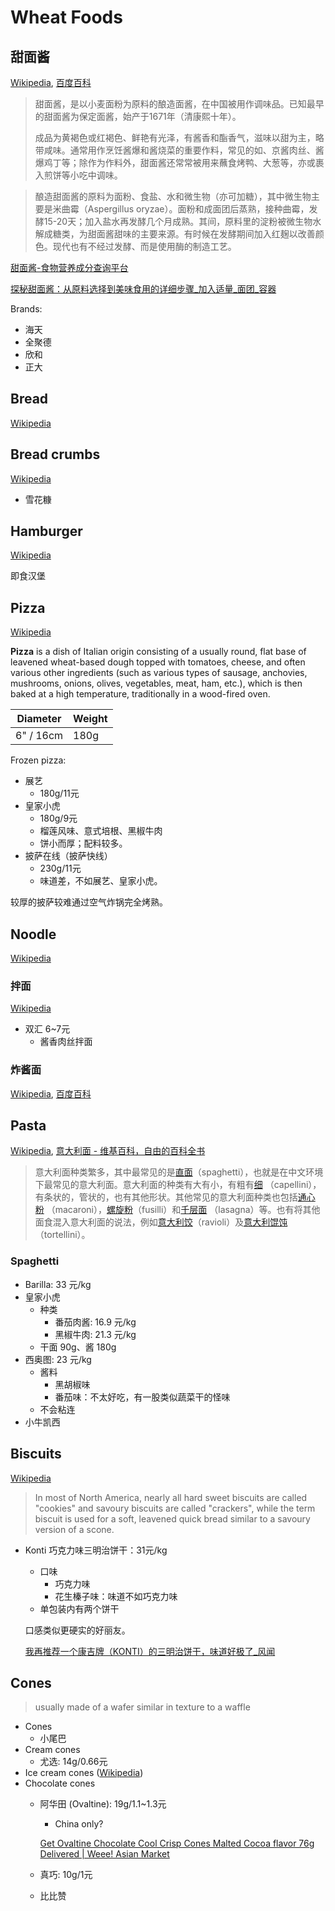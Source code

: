 # Wheat Foods
## 甜面酱
[Wikipedia](https://zh.wikipedia.org/wiki/%E7%94%9C%E9%9D%A2%E9%85%B1), [百度百科](https://baike.baidu.com/item/%E7%94%9C%E9%9D%A2%E9%85%B1/1215061)

> 甜面酱，是以小麦面粉为原料的酿造面酱，在中国被用作调味品。已知最早的甜面酱为保定面酱，始产于1671年（清康熙十年）。
>
> 成品为黄褐色或红褐色、鲜艳有光泽，有酱香和酯香气，滋味以甜为主，略带咸味。通常用作烹饪酱爆和酱烧菜的重要作料，常见的如、京酱肉丝、酱爆鸡丁等；除作为作料外，甜面酱还常常被用来蘸食烤鸭、大葱等，亦或裹入煎饼等小吃中调味。

> 酿造甜面酱的原料为面粉、食盐、水和微生物（亦可加糖），其中微生物主要是米曲霉（Aspergillus oryzae）。面粉和成面团后蒸熟，接种曲霉，发酵15-20天；加入盐水再发酵几个月成熟。其间，原料里的淀粉被微生物水解成糖类，为甜面酱甜味的主要来源。有时候在发酵期间加入红麹以改善颜色。现代也有不经过发酵、而是使用酶的制造工艺。

[甜面酱-食物营养成分查询平台](https://nlc.chinanutri.cn/fq/foodinfo/1527.html)

[探秘甜面酱：从原料选择到美味食用的详细步骤\_加入适量\_面团\_容器](https://www.sohu.com/a/823984403_122073569)

Brands:
- 海天
- 全聚德
- 欣和
- 正大

## Bread
[Wikipedia](https://en.wikipedia.org/wiki/Bread)

## Bread crumbs
[Wikipedia](https://en.wikipedia.org/wiki/Bread_crumbs)

- 雪花糠

## Hamburger
[Wikipedia](https://en.wikipedia.org/wiki/Hamburger)

即食汉堡

## Pizza
[Wikipedia](https://en.wikipedia.org/wiki/Pizza)

**Pizza** is a dish of Italian origin consisting of a usually round, flat base of leavened wheat-based dough topped with tomatoes, cheese, and often various other ingredients (such as various types of sausage, anchovies, mushrooms, onions, olives, vegetables, meat, ham, etc.), which is then baked at a high temperature, traditionally in a wood-fired oven.

Diameter | Weight
--- | ---
6" / 16cm | 180g

Frozen pizza:
- 展艺
  - 180g/11元
- 皇家小虎
  - 180g/9元
  - 榴莲风味、意式培根、黑椒牛肉
  - 饼小而厚；配料较多。
- 披萨在线（披萨快线）
  - 230g/11元
  - 味道差，不如展艺、皇家小虎。

较厚的披萨较难通过空气炸锅完全烤熟。

## Noodle
[Wikipedia](https://en.wikipedia.org/wiki/Noodle)

### 拌面
[Wikipedia](https://zh.wikipedia.org/zh-cn/%E6%8B%8C%E9%BA%B5)

- 双汇 6~7元
  - 酱香肉丝拌面

### 炸酱面
[Wikipedia](https://zh.wikipedia.org/zh-cn/%E7%82%B8%E9%86%AC%E9%BA%B5), [百度百科](https://baike.baidu.com/item/%E7%82%B8%E9%85%B1%E9%9D%A2/369063)

## Pasta
[Wikipedia](https://en.wikipedia.org/wiki/Pasta), [意大利面 - 维基百科，自由的百科全书](https://zh.wikipedia.org/zh-cn/%E6%84%8F%E5%A4%A7%E5%88%A9%E9%BA%B5)

> 意大利面种类繁多，其中最常见的是[直面](https://zh.wikipedia.org/wiki/%E6%84%8F%E5%A4%A7%E5%88%A9%E7%9B%B4%E9%9D%A2 "意大利直面")（spaghetti），也就是在中文环境下最常见的意大利面。意大利面的种类有大有小，有粗有[细](https://zh.wikipedia.org/wiki/%E9%AB%AE%E9%BA%B5 "发面") （capellini），有条状的，管状的，也有其他形状。其他常见的意大利面种类也包括[通心粉](https://zh.wikipedia.org/wiki/%E9%80%9A%E5%BF%83%E7%B2%89 "通心粉") （macaroni），[螺旋粉](https://zh.wikipedia.org/wiki/%E8%9E%BA%E6%97%8B%E7%B2%89 "螺旋粉")（fusilli）和[千层面](https://zh.wikipedia.org/wiki/%E5%8D%83%E5%B1%82%E9%9D%A2 "千层面") （lasagna）等。也有将其他面食混入意大利面的说法，例如[意大利饺](https://zh.wikipedia.org/wiki/%E6%84%8F%E5%A4%A7%E5%88%A9%E9%A4%83 "意大利饺")（ravioli）及[意大利馄饨](https://zh.wikipedia.org/wiki/%E6%84%8F%E5%A4%A7%E5%88%A9%E9%A6%84%E9%A5%A8 "意大利馄饨")（tortellini）。

### Spaghetti
- Barilla: 33 元/kg
- 皇家小虎
  - 种类
    - 番茄肉酱: 16.9 元/kg
    - 黑椒牛肉: 21.3 元/kg
  - 干面 90g、酱 180g
- 西奥图: 23 元/kg
  - 酱料
    - 黑胡椒味
    - 番茄味：不太好吃，有一股类似蔬菜干的怪味
  - 不会粘连
- 小牛凯西

## Biscuits
[Wikipedia](https://en.wikipedia.org/wiki/Biscuit)

> In most of North America, nearly all hard sweet biscuits are called "cookies" and savoury biscuits are called "crackers", while the term biscuit is used for a soft, leavened quick bread similar to a savoury version of a scone.

- Konti 巧克力味三明治饼干：31元/kg
  - 口味
    - 巧克力味
    - 花生榛子味：味道不如巧克力味
  - 单包装内有两个饼干

  口感类似更硬实的好丽友。

  [我再推荐一个康吉牌（KONTI）的三明治饼干，味道好极了\_风闻](https://user.guancha.cn/main/content?id=706602&s=fwzwyzzwzbt)

## Cones
> usually made of a wafer similar in texture to a waffle

- Cones
  - 小尾巴
- Cream cones
  - 尤选: 14g/0.66元
- Ice cream cones ([Wikipedia](https://en.wikipedia.org/wiki/Ice_cream_cone))
- Chocolate cones
  - 阿华田 (Ovaltine): 19g/1.1~1.3元
    - China only?

    [Get Ovaltine Chocolate Cool Crisp Cones Malted Cocoa flavor 76g Delivered | Weee! Asian Market](https://www.sayweee.com/en/product/Ovaltine-Chocolate-Cool-Crisp-Cones-Malted-Cocoa-flavor-76g/2218998)
  - 真巧: 10g/1元
  - 比比赞
